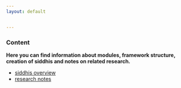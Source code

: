 ```yaml
---
layout: default


---
```


<!-- ![Octocat](https://raw.githubusercontent.com/s4dhulabs/vimana-framework/main/resources/imgs/vimana1.png)
-->
<!--<img src="https://raw.githubusercontent.com/s4dhulabs/vimana-framework/main/resources/imgs/vimana1.png" alt="alt text" width="900" height="600">
-->

### Content

**Here you can find information about modules, framework structure, creation of siddhis and notes on related research.**

* [siddhis overview](./vfstct/siddhis_overview.html)
* [research notes](./vfstct/research.html)


